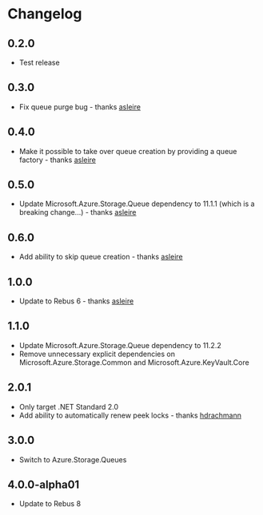# Changelog

## 0.2.0
* Test release

## 0.3.0
* Fix queue purge bug - thanks [asleire]

## 0.4.0
* Make it possible to take over queue creation by providing a queue factory - thanks [asleire]

## 0.5.0
* Update Microsoft.Azure.Storage.Queue dependency to 11.1.1 (which is a breaking change...) - thanks [asleire]

## 0.6.0
* Add ability to skip queue creation - thanks [asleire]

## 1.0.0
* Update to Rebus 6 - thanks [asleire]

## 1.1.0
* Update Microsoft.Azure.Storage.Queue dependency to 11.2.2
* Remove unnecessary explicit dependencies on Microsoft.Azure.Storage.Common and Microsoft.Azure.KeyVault.Core

## 2.0.1
* Only target .NET Standard 2.0
* Add ability to automatically renew peek locks - thanks [hdrachmann]

## 3.0.0
* Switch to Azure.Storage.Queues

## 4.0.0-alpha01
* Update to Rebus 8


[asleire]: https://github.com/asleire
[hdrachmann]: https://github.com/hdrachmann